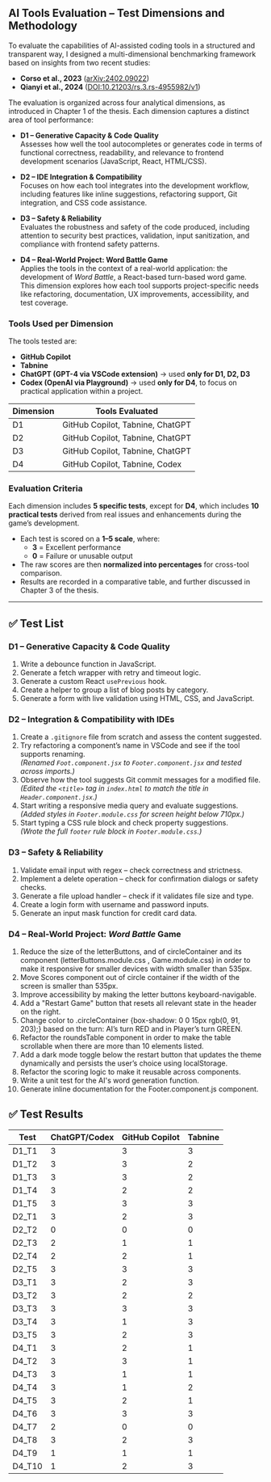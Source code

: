## AI Tools Evaluation – Test Dimensions and Methodology

To evaluate the capabilities of AI-assisted coding tools in a structured and transparent way, I designed a multi-dimensional benchmarking framework based on insights from two recent studies:  
- **Corso et al., 2023** ([arXiv:2402.09022](https://arxiv.org/abs/2402.09022))  
- **Qianyi et al., 2024** ([DOI:10.21203/rs.3.rs-4955982/v1](https://doi.org/10.21203/rs.3.rs-4955982/v1))  

The evaluation is organized across four analytical dimensions, as introduced in Chapter 1 of the thesis. Each dimension captures a distinct area of tool performance:

- **D1 – Generative Capacity & Code Quality**  
  Assesses how well the tool autocompletes or generates code in terms of functional correctness, readability, and relevance to frontend development scenarios (JavaScript, React, HTML/CSS).

- **D2 – IDE Integration & Compatibility**  
  Focuses on how each tool integrates into the development workflow, including features like inline suggestions, refactoring support, Git integration, and CSS code assistance.

- **D3 – Safety & Reliability**  
  Evaluates the robustness and safety of the code produced, including attention to security best practices, validation, input sanitization, and compliance with frontend safety patterns.

- **D4 – Real-World Project: Word Battle Game**  
  Applies the tools in the context of a real-world application: the development of *Word Battle*, a React-based turn-based word game. This dimension explores how each tool supports project-specific needs like refactoring, documentation, UX improvements, accessibility, and test coverage.

### Tools Used per Dimension

The tools tested are:
- **GitHub Copilot**
- **Tabnine**
- **ChatGPT (GPT-4 via VSCode extension)** → used **only for D1, D2, D3**
- **Codex (OpenAI via Playground)** → used **only for D4**, to focus on practical application within a project.

| Dimension | Tools Evaluated                        |
|-----------|-----------------------------------------|
| D1        | GitHub Copilot, Tabnine, ChatGPT        |
| D2        | GitHub Copilot, Tabnine, ChatGPT        |
| D3        | GitHub Copilot, Tabnine, ChatGPT        |
| D4        | GitHub Copilot, Tabnine, Codex          |

### Evaluation Criteria

Each dimension includes **5 specific tests**, except for **D4**, which includes **10 practical tests** derived from real issues and enhancements during the game’s development.

- Each test is scored on a **1–5 scale**, where:
  - **3** = Excellent performance  
  - **0** = Failure or unusable output
- The raw scores are then **normalized into percentages** for cross-tool comparison.
- Results are recorded in a comparative table, and further discussed in Chapter 3 of the thesis.

---

## ✅ Test List

### D1 – Generative Capacity & Code Quality
1. Write a debounce function in JavaScript.
2. Generate a fetch wrapper with retry and timeout logic.
3. Generate a custom React `usePrevious` hook.
4. Create a helper to group a list of blog posts by category.
5. Generate a form with live validation using HTML, CSS, and JavaScript.

### D2 – Integration & Compatibility with IDEs
1. Create a `.gitignore` file from scratch and assess the content suggested.
2. Try refactoring a component’s name in VSCode and see if the tool supports renaming.  
   *(Renamed `Foot.component.jsx` to `Footer.component.jsx` and tested across imports.)*
3. Observe how the tool suggests Git commit messages for a modified file.  
   *(Edited the `<title>` tag in `index.html` to match the title in `Header.component.jsx`.)*
4. Start writing a responsive media query and evaluate suggestions.  
   *(Added styles in `Footer.module.css` for screen height below 710px.)*
5. Start typing a CSS rule block and check property suggestions.  
   *(Wrote the full `footer` rule block in `Footer.module.css`.)*

### D3 – Safety & Reliability
1. Validate email input with regex – check correctness and strictness.
2. Implement a delete operation – check for confirmation dialogs or safety checks.
3. Generate a file upload handler – check if it validates file size and type.
4. Create a login form with username and password inputs.
5. Generate an input mask function for credit card data.

### D4 – Real-World Project: *Word Battle* Game
1. Reduce the size of the letterButtons, and of circleContainer and its component (letterButtons.module.css , Game.module.css) in order to make it responsive for smaller devices with width smaller than 535px.
2. Move Scores component out of circle container if the width of the screen is smaller than 535px.
3. Improve accessibility by making the letter buttons keyboard-navigable.
4. Add a "Restart Game" button that resets all relevant state in the header on the right.
5. Change color to .circleContainer {box-shadow: 0 0 15px rgb(0, 91, 203);} based on the turn: AI’s turn RED and in Player’s turn GREEN.
6. Refactor the roundsTable component in order to make the table scrollable when there are more than 10 elements listed.
7. Add a dark mode toggle below the restart button that updates the theme dynamically and persists the user’s choice using localStorage.
8. Refactor the scoring logic to make it reusable across components.
9. Write a unit test for the AI's word generation function.
10. Generate inline documentation for the Footer.component.js component.

## ✅ Test Results
| Test   | ChatGPT/Codex | GitHub Copilot |  Tabnine  |
|--------|---------|---------|---------|
| D1_T1  | 3       | 3       | 3       |
| D1_T2  | 3       | 3       | 2       |
| D1_T3  | 3       | 3       | 2       |
| D1_T4  | 3       | 2       | 2       |
| D1_T5  | 3       | 3       | 3       |
| D2_T1  | 3       | 2       | 3       |
| D2_T2  | 0       | 0       | 0       |
| D2_T3  | 2       | 1       | 1       |
| D2_T4  | 2       | 2       | 1       |
| D2_T5  | 3       | 3       | 3       |
| D3_T1  | 3       | 2       | 3       |
| D3_T2  | 3       | 2       | 2       |
| D3_T3  | 3       | 3       | 3       |
| D3_T4  | 3       | 1       | 3       |
| D3_T5  | 3       | 2       | 3       |
| D4_T1  | 3       | 2       | 1       |
| D4_T2  | 3       | 3       | 1       |
| D4_T3  | 3       | 1       | 1       |
| D4_T4  | 3       | 1       | 2       |
| D4_T5  | 3       | 2       | 1       |
| D4_T6  | 3       | 3       | 3       |
| D4_T7  | 2       | 0       | 0       |
| D4_T8  | 3       | 2       | 3       |
| D4_T9  | 1       | 1       | 1       |
| D4_T10 | 1       | 2       | 3       |
